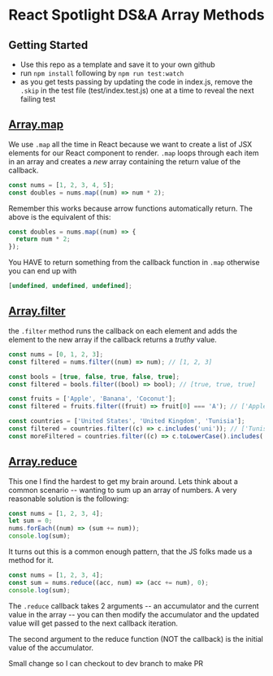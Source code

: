 # React Spotlight DS&A Array Methods

## Getting Started

- Use this repo as a template and save it to your own github
- run `npm install` following by `npm run test:watch`
- as you get tests passing by updating the code in index.js, remove the `.skip` in the test file (test/index.test.js) one at a time to reveal the next failing test

## [Array.map](https://developer.mozilla.org/en-US/docs/Web/JavaScript/Reference/Global_Objects/Array/map)

We use `.map` all the time in React because we want to create a list of JSX elements for our React component to render. `.map` loops through each item in an array and creates a _new_ array containing the return value of the callback.

```js
const nums = [1, 2, 3, 4, 5];
const doubles = nums.map((num) => num * 2);
```

Remember this works because arrow functions automatically return. The above is the equivalent of this:

```js
const doubles = nums.map((num) => {
  return num * 2;
});
```

You HAVE to return something from the callback function in `.map` otherwise you can end up with

```js
[undefined, undefined, undefined];
```

## [Array.filter](https://developer.mozilla.org/en-US/docs/Web/JavaScript/Reference/Global_Objects/Array/filter)

the `.filter` method runs the callback on each element and adds the element to the new array if the callback returns a _truthy_ value.

```js
const nums = [0, 1, 2, 3];
const filtered = nums.filter((num) => num); // [1, 2, 3]

const bools = [true, false, true, false, true];
const filtered = bools.filter((bool) => bool); // [true, true, true]

const fruits = ['Apple', 'Banana', 'Coconut'];
const filtered = fruits.filter((fruit) => fruit[0] === 'A'); // ['Apple]

const countries = ['United States', 'United Kingdom', 'Tunisia'];
const filtered = countries.filter((c) => c.includes('uni')); // ['Tunisia']
const moreFiltered = countries.filter((c) => c.toLowerCase().includes('uni')); // ['United States', 'United Kingdom', 'Tunisia']
```

## [Array.reduce](https://developer.mozilla.org/en-US/docs/Web/JavaScript/Reference/Global_Objects/Array/Reduce)

This one I find the hardest to get my brain around. Lets think about a common scenario -- wanting to sum up an array of numbers. A very reasonable solution is the following:

```js
const nums = [1, 2, 3, 4];
let sum = 0;
nums.forEach((num) => (sum += num));
console.log(sum);
```

It turns out this is a common enough pattern, that the JS folks made us a method for it.

```js
const nums = [1, 2, 3, 4];
const sum = nums.reduce((acc, num) => (acc += num), 0);
console.log(sum);
```

The `.reduce` callback takes 2 arguments -- an accumulator and the current value in the array -- you can then modify the accumulator and the updated value will get passed to the next callback iteration.

The second argument to the reduce function (NOT the callback) is the initial value of the accumulator.

Small change so I can checkout to dev branch to make PR